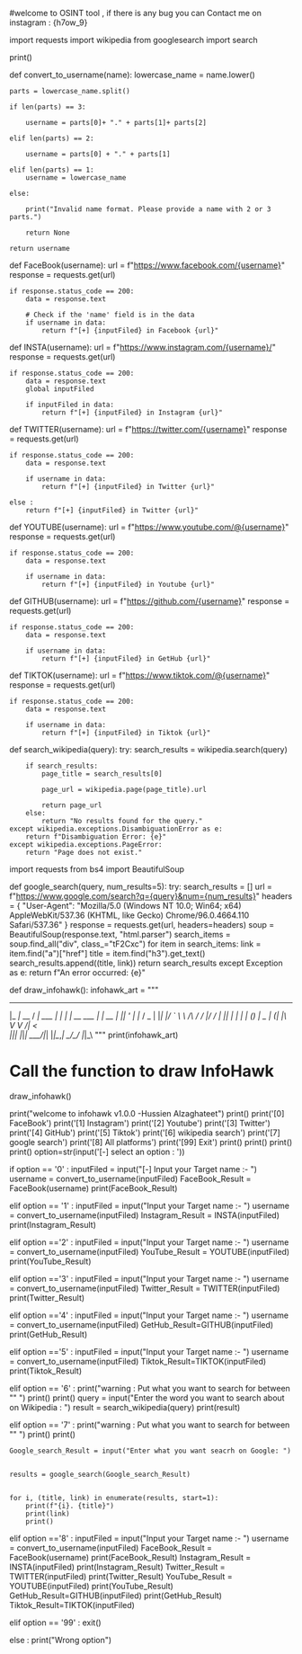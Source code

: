 #welcome to OSINT tool , if there is any bug you can Contact me on instagram : {h7ow_9}

import requests
import wikipedia
from googlesearch import search




print()

def convert_to_username(name):
    lowercase_name = name.lower()
    
    parts = lowercase_name.split()
    
    if len(parts) == 3:
    
        username = parts[0]+ "." + parts[1]+ parts[2]
    
    elif len(parts) == 2:
    
        username = parts[0] + "." + parts[1]
    
    elif len(parts) == 1:  
        username = lowercase_name

    else:
    
        print("Invalid name format. Please provide a name with 2 or 3 parts.")
    
        return None
    
    return username







def FaceBook(username):
    url = f"https://www.facebook.com/{username}"
    response = requests.get(url)
    
    if response.status_code == 200:
        data = response.text
        
        # Check if the 'name' field is in the data
        if username in data:
            return f"[+] {inputFiled} in Facebook {url}"
        
   



def INSTA(username):
    url = f"https://www.instagram.com/{username}/"
    response = requests.get(url)
    
    if response.status_code == 200:
        data = response.text
        global inputFiled

        if inputFiled in data:
            return f"[+] {inputFiled} in Instagram {url}"
        

def TWITTER(username):
    url = f"https://twitter.com/{username}"
    response = requests.get(url)
    
    if response.status_code == 200:
        data = response.text
        
        if username in data:
            return f"[+] {inputFiled} in Twitter {url}"

    else : 
        return f"[+] {inputFiled} in Twitter {url}"
    
    
def YOUTUBE(username):
    url = f"https://www.youtube.com/@{username}"
    response = requests.get(url)
    
    if response.status_code == 200:
        data = response.text
        
        if username in data:
            return f"[+] {inputFiled} in Youtube {url}"


def GITHUB(username):
    url = f"https://github.com/{username}"
    response = requests.get(url)
    
    if response.status_code == 200:
        data = response.text
        
        if username in data:
            return f"[+] {inputFiled} in GetHub {url}"
        


def TIKTOK(username):
    url = f"https://www.tiktok.com/@{username}"
    response = requests.get(url)
    
    if response.status_code == 200:
        data = response.text
        
        if username in data:
            return f"[+] {inputFiled} in Tiktok {url}"        





def search_wikipedia(query):
    try:
        search_results = wikipedia.search(query)

        if search_results:
            page_title = search_results[0]
            
            page_url = wikipedia.page(page_title).url
            
            return page_url
        else:
            return "No results found for the query."
    except wikipedia.exceptions.DisambiguationError as e:
        return f"Disambiguation Error: {e}"
    except wikipedia.exceptions.PageError:
        return "Page does not exist."



import requests
from bs4 import BeautifulSoup

def google_search(query, num_results=5):
    try:
        search_results = []
        url = f"https://www.google.com/search?q={query}&num={num_results}"
        headers = {
            "User-Agent": "Mozilla/5.0 (Windows NT 10.0; Win64; x64) AppleWebKit/537.36 (KHTML, like Gecko) Chrome/96.0.4664.110 Safari/537.36"
        }
        response = requests.get(url, headers=headers)
        soup = BeautifulSoup(response.text, "html.parser")
        search_items = soup.find_all("div", class_="tF2Cxc")
        for item in search_items:
            link = item.find("a")["href"]
            title = item.find("h3").get_text()
            search_results.append((title, link))
        return search_results
    except Exception as e:
        return f"An error occurred: {e}"





def draw_infohawk():
    infohawk_art = """
  ___        __       _   _                _     
 |_ _|_ __  / _| ___ | | | | __ ___      _| | __ 
  | || '_ \| |_ / _ \| |_| |/ _` \ \ /\ / / |/ / 
  | || | | |  _| (_) |  _  | (_| |\ V  V /|   <  
 |___|_| |_|_|  \___/|_| |_|\__,_| \_/\_/ |_|\_\ 
    """
    print(infohawk_art)

# Call the function to draw InfoHawk
draw_infohawk()

print("welcome to infohawk v1.0.0 -Hussien Alzaghateet")
print()
print('[0] FaceBook')
print('[1] Instagram')
print('[2] Youtube')
print('[3] Twitter')
print('[4] GitHub')
print('[5] Tiktok')
print('[6] wikipedia search')
print('[7] google search')
print('[8] All platforms')
print('[99] Exit')
print()
print()
print()
print()
option=str(input('[-] select an option : '))

if option == '0' :
    inputFiled = input("[-] Input your Target name :- ")
    username = convert_to_username(inputFiled)
    FaceBook_Result = FaceBook(username)
    print(FaceBook_Result)

elif option == '1' :
    inputFiled = input("Input your Target name :- ")
    username = convert_to_username(inputFiled)
    Instagram_Result = INSTA(inputFiled)
    print(Instagram_Result)
    
elif option =='2' : 
    inputFiled = input("Input your Target name :- ")
    username = convert_to_username(inputFiled)
    YouTube_Result = YOUTUBE(inputFiled)
    print(YouTube_Result)

elif option =='3' :
    inputFiled = input("Input your Target name :- ")
    username = convert_to_username(inputFiled)
    Twitter_Result = TWITTER(inputFiled)
    print(Twitter_Result)

elif option =='4' :
    inputFiled = input("Input your Target name :- ")
    username = convert_to_username(inputFiled)
    GetHub_Result=GITHUB(inputFiled)
    print(GetHub_Result)

elif option =='5' :
    inputFiled = input("Input your Target name :- ")
    username = convert_to_username(inputFiled)
    Tiktok_Result=TIKTOK(inputFiled)
    print(Tiktok_Result)


elif option == '6' :
    print("warning : Put what you want to search for between \"\"  ")
    print()
    print()
    query = input("Enter the word you want to search about on Wikipedia : ")
    result = search_wikipedia(query)
    print(result)

elif option == '7' : 
    print("warning : Put what you want to search for between \"\"  ")
    print()
    print()
   
    Google_search_Result = input("Enter what you want seacrh on Google: ")


    results = google_search(Google_search_Result)


    for i, (title, link) in enumerate(results, start=1):
        print(f"{i}. {title}")
        print(link)
        print()





elif option =='8' :
    inputFiled = input("Input your Target name :- ")
    username = convert_to_username(inputFiled)
    FaceBook_Result = FaceBook(username)
    print(FaceBook_Result)
    Instagram_Result = INSTA(inputFiled)
    print(Instagram_Result)
    Twitter_Result = TWITTER(inputFiled)
    print(Twitter_Result)
    YouTube_Result = YOUTUBE(inputFiled)
    print(YouTube_Result)
    GetHub_Result=GITHUB(inputFiled)
    print(GetHub_Result)
    Tiktok_Result=TIKTOK(inputFiled)

elif option == '99' :
    exit() 

else :
    print("Wrong option")




